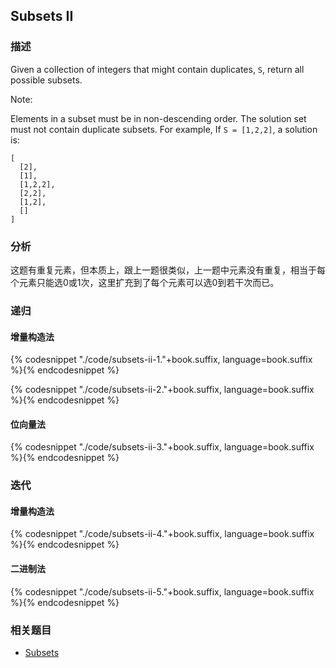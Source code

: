 ## Subsets II


### 描述

Given a collection of integers that might contain duplicates, `S`, return all possible subsets.

Note:

Elements in a subset must be in non-descending order.
The solution set must not contain duplicate subsets.
For example,
If `S = [1,2,2]`, a solution is:

```
[
  [2],
  [1],
  [1,2,2],
  [2,2],
  [1,2],
  []
]
```


### 分析

这题有重复元素，但本质上，跟上一题很类似，上一题中元素没有重复，相当于每个元素只能选0或1次，这里扩充到了每个元素可以选0到若干次而已。


### 递归


#### 增量构造法

{% codesnippet "./code/subsets-ii-1."+book.suffix, language=book.suffix %}{% endcodesnippet %}


{% codesnippet "./code/subsets-ii-2."+book.suffix, language=book.suffix %}{% endcodesnippet %}


#### 位向量法

{% codesnippet "./code/subsets-ii-3."+book.suffix, language=book.suffix %}{% endcodesnippet %}


### 迭代


#### 增量构造法

{% codesnippet "./code/subsets-ii-4."+book.suffix, language=book.suffix %}{% endcodesnippet %}


#### 二进制法

{% codesnippet "./code/subsets-ii-5."+book.suffix, language=book.suffix %}{% endcodesnippet %}


### 相关题目

* [Subsets](subsets.md)
